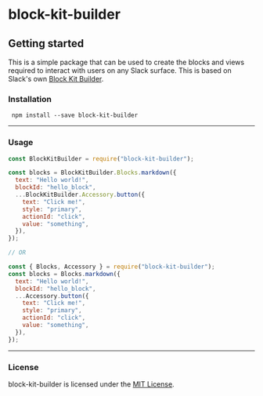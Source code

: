# block-kit-builder

## Getting started

This is a simple package that can be used to create the blocks and views required to interact with users on any Slack surface. This is based on Slack's own [Block Kit Builder](https://app.slack.com/block-kit-builder/).

### Installation

```console
 npm install --save block-kit-builder
```

---
### Usage

```javascript
const BlockKitBuilder = require("block-kit-builder");

const blocks = BlockKitBuilder.Blocks.markdown({
  text: "Hello world!",
  blockId: "hello_block",
  ...BlockKitBuilder.Accessory.button({
    text: "Click me!",
    style: "primary",
    actionId: "click",
    value: "something",
  }),
});

// OR

const { Blocks, Accessory } = require("block-kit-builder");
const blocks = Blocks.markdown({
  text: "Hello world!",
  blockId: "hello_block",
  ...Accessory.button({
    text: "Click me!",
    style: "primary",
    actionId: "click",
    value: "something",
  }),
});
```
---
### License
block-kit-builder is licensed under the [MIT License](https://github.com/iamkun/dayjs/blob/HEAD/LICENSE).
